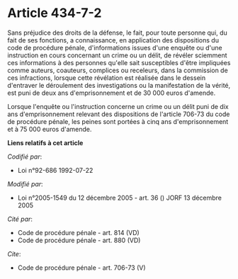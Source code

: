 # Article 434-7-2

Sans préjudice des droits de la défense, le fait, pour toute personne qui, du fait de ses fonctions, a connaissance, en
application des dispositions du code de procédure pénale, d'informations issues d'une enquête ou d'une instruction en cours
concernant un crime ou un délit, de révéler sciemment ces informations à des personnes qu'elle sait susceptibles d'être
impliquées comme auteurs, coauteurs, complices ou receleurs, dans la commission de ces infractions, lorsque cette révélation
est réalisée dans le dessein d'entraver le déroulement des investigations ou la manifestation de la vérité, est puni de deux
ans d'emprisonnement et de 30 000 euros d'amende. 

Lorsque l'enquête ou l'instruction concerne un crime ou un délit puni de dix ans d'emprisonnement relevant des dispositions
de l'article 706-73 du code de procédure pénale, les peines sont portées à cinq ans d'emprisonnement et à 75 000 euros
d'amende.

**Liens relatifs à cet article**

_Codifié par_:

  - Loi n°92-686 1992-07-22

_Modifié par_:

  - Loi n°2005-1549 du 12 décembre 2005 - art. 36 () JORF 13 décembre 2005

_Cité par_:

  - Code de procédure pénale - art. 814 (VD)
  - Code de procédure pénale - art. 880 (VD)

_Cite_:

  - Code de procédure pénale - art. 706-73 (V)
